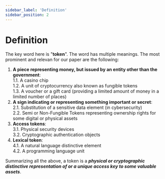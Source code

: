 ```yaml
---
sidebar_label: 'Definition'
sidebar_position: 2
---
```


# Definition

The key word here is "**token**". The word has multiple meanings. The most prominent and relevan for our paper are the following:
1. **A piece representing money, but issued by an entity other than the government**:<br/>
   1.1. A casino chip<br/>
   1.2. A unit of cryptocurrency also known as fungible tokens<br/>
   1.3. A voucher or a gift card (providing a limited amount of money in a limited number of places)
2. **A sign indicating or representing something important or secret**:<br/>
   2.1. Substitution of a sensitive data element (in cybersecurity)<br/>
   2.2. Semi or Non-Fungible Tokens representing ownership rights for some digital or physical assets<br/>
3. **Access tokens**:<br/>
   3.1. Physical security devices<br/>
   3.2. Cryptographic authentication objects<br/>
4. **Lexical token**:<br/>
   4.1. A natural language distinctive element<br/>
   4.2. A programming language unit<br/>

Summarizing all the above, a token is a ***physical or cryptographic distinctive representation of or a unique access key to some valuable assets***.